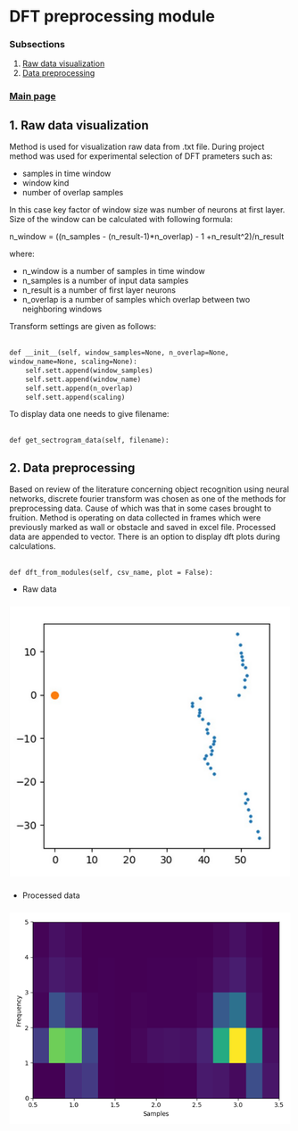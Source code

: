 # DFT preprocessing module
### Subsections

1. [Raw data visualization](#Raw)
2. [Data preprocessing](#Prep)

### [Main page](./mainpage.md)   



<a name="Raw"></a>
## 1. Raw data visualization

Method is used for visualization raw data from .txt file. 
During project method was used for experimental selection of DFT prameters such as:
* samples in time window
* window kind
* number of overlap samples

In this case key factor of window size was number of neurons at first layer.
Size of the window can be calculated with following formula:

n_window = ((n_samples - (n_result-1)*n_overlap) - 1 +n_result^2)/n_result

where:

* n_window is a number of samples in time window
* n_samples is a number of input data samples
* n_result is a number of first layer neurons
* n_overlap is a number of samples which overlap between two neighboring windows


Transform settings are given as follows:

<pre><code class="python">
def __init__(self, window_samples=None, n_overlap=None, window_name=None, scaling=None):
    self.sett.append(window_samples)
    self.sett.append(window_name)
    self.sett.append(n_overlap)
    self.sett.append(scaling)
</code></pre>

To display data one needs to give filename:

<pre><code class="python">
def get_sectrogram_data(self, filename):
</code></pre>

<a name="Prep"></a>
## 2. Data preprocessing
Based on review of the literature concerning object recognition using neural networks, discrete fourier transform was chosen as one of the methods for preprocessing data.
Cause of which was that in some cases brought to fruition.
Method is operating on data collected in frames which were previously marked as wall or obstacle and saved in excel file.
Processed data are appended to vector. There is an option to display dft plots during calculations.

<pre><code class="python">
def dft_from_modules(self, csv_name, plot = False):
</code></pre>

* Raw data
###
![](./photo/raw_data.png)
###
* Processed data
###
![](./photo/dft_data.png)
###